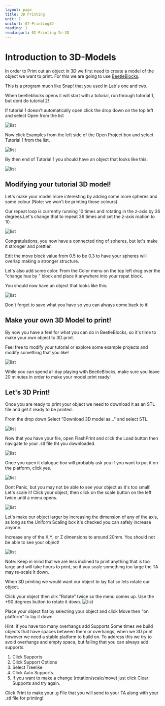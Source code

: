```yaml
---
layout: page
title: 3D Printing
unit: 7
uniturl: 07-Printing3D
reading: 1
readingurl: 02-Printing-In-3D
---
```


Introduction to 3D-Models
========

In order to Print out an object in 3D we first need to create a model of the object we want to print. For this we are going to use [BeetleBlocks](http://beetleblocks.com/run/).

This is a program much like Snap! that you used in Lab's one and two. 

When beetleblocks opens it will start with a tutorial, run through tutorial 1, but dont do tutorial 2!

If tutorial 1 doesn't automatically open click the drop down on the top left and select Open from the list

![list](open.PNG)

Now click Examples from the left side of the Open Project box and select Tutorial 1 from the list.

![list](Tutorial.PNG)

By then end of Tutorial 1 you should have an object that looks like this:

![list](bb2.PNG)

Modifying your tutorial 3D model!
------

Let's make your model more interesting by adding some more spheres and some colour (Note: we won't be printing those colours).

Our repeat loop is currently running 10 times and rotating in the z-axis by 36 degrees.Let's change that to repeat 36 times and set the z-axis roation to 10.

![list](circle_spheres.PNG)

Congratulations, you now have a connected ring of spheres, but let's make it stronger and prettier. 

Edit the move block value from 0.5 to be 0.3 to have your spheres will overlap making a stronger structure.

Let's also add some color.
From the Color menu on the top left drag over the "change hue by " block and place it anywhere into your repat block.

You should now have an object that looks like this:

![list](complete.PNG)

Don't forget to save what you have so you can always come back to it!

Make your own 3D Model to print!
------
By now you have a feel for what you can do in BeetleBlocks, so it's time to make your own object to 3D print.

Feel free to modify your tutorial or explore some example projects and modify something that you like! 

![list](more_examples_highlight.PNG)

While you can spend all day playing with BeetleBlocks, make sure you leave 20 minutes in order to make your model print ready!

Let's 3D Print!
------

Once you are ready to print your object we need to download it as an STL file and get it ready to be printed.

From the drop down Select "Download 3D model as..." and select STL.

![list](download_stl.PNG)

Now that you have your file, open FlashPrint and click the Load button then navigate to your .stl file tht you downloaded. 

![list](ff_load.PNG)

Once you open it dialogue box will probably ask you if you want to put it on the platform, click yes.

![list](platform.PNG)

Dont Panic, but you may not be able to see your object as it's too small! Let's scale it!
Click your object, then click on the scale button on the left twice until a menu opens.

![list](scale.PNG)

Let's make our object larger by increasing the dimension of any of the axis, as long as the Uniform Scaling box it's checked you can safely increase anyone.

Increase any of the X,Y, or Z dimensions to around 20mm. You should not be able to see your object!

![list](larger.PNG)

Note: Keep in mind that we are less inclined to print anything that is too large and will take hours to print, so if you scale something too large the TA may re-scale it down.

When 3D printing we would want our object to lay flat so lets rotate our object.

Click your object then clik "Rotate" twice so the menu comes up. Use the +90 degrees button to rotate it down.
![list](roatate.PNG)


Place your object flat by selecting your object and click Move then "on platform" to lay it down

 Hint: if you have too many overhangs add Supports
  Some times we build objects that have spaces between them or overhangs, when we 3D print however we need a stable platform to build on. To address this we try to avoid overhangs and empty space, but failing that you can always add supports.
  1. Click Supports
  2. Click Support Options
  3. Select Treelike
  4. Click Auto Supports.
  5. If you want to make a change (rotation/scale/move) just click Clear Supports and try again.
  
Click Print to make your .g File that you will send to your TA along with your .stl file for printing!



